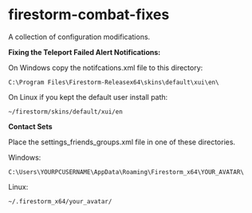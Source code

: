 # firestorm-combat-fixes
A collection of configuration modifications.

**Fixing the Teleport Failed Alert Notifications:**

On Windows copy the notifcations.xml file to this directory:

`C:\Program Files\Firestorm-Releasex64\skins\default\xui\en\`

On Linux if you kept the default user install path:

`~/firestorm/skins/default/xui/en`


**Contact Sets**

Place the settings_friends_groups.xml file in one of these directories.


Windows:

`C:\Users\YOURPCUSERNAME\AppData\Roaming\Firestorm_x64\YOUR_AVATAR\`

Linux:

`~/.firestorm_x64/your_avatar/`

